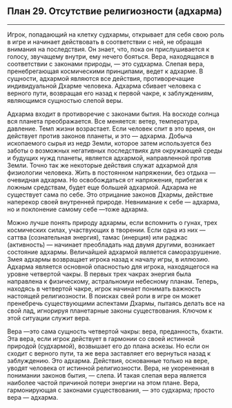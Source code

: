 ## План 29. Отсутствие религиозности (адхарма)


---
Игрок, попадающий на клетку судхармы, открывает для себя свою роль в игре и начинает действовать в соответствии с ней, не обращая внимания на последствия. Он знает, что, пока он прислушивается к голосу, звучащему внутри, ему нечего бояться. Вера, находящаяся в соответствии с законами природы, — это судхарма. Слепая вера, пренебрегающая космическими принципами, ведет к адхарме. В сущности, адхармой являются все действия, противоречащие индивидуальной Дхарме человека. Адхарма сбивает человека с верного пути, возвращая его назад к первой чакре, к заблуждениям, являющимся сущностью слепой веры. 

Адхарма входит в противоречие с законами бытия. На восходе солнца вся планета преображается. Все меняется: ветер, температура, давление. Темп жизни возрастает. Если человек спит в это время, он действует против законов планеты, и это — адхарма. Добыча ископаемого сырья из недр Земли, которое затем используется без заботы о возможных негативных последствиях для окружающей среды и будущих нужд планеты, является адхармой, направленной против Земли. Точно так же некоторые действия служат адхармой для физиологии человека. Жить в постоянном напряжении, без отдыха — очевидная адхарма. Но освобождаться от напряжения, прибегая к ложным средствам, будет еще большей адхармой. Адхарма не существует сама по себе. Это отрицание законов Дхармы, действие наперекор своей внутренней природе. Невнимание к себе — адхарма, но и поклонение самому себе —тоже адхарма. 

Можно лучше понять природу адхармы, если вспомнить о гунах, трех космических силах, участвующих в творении. Если одна из них —саттва (сознательная энергия), тамас (инерция) или раджас (активность) — начинает преобладать над двумя другими, возникает состояние адхармы. Величайшей адхармой является саморазрушение. Змея адхармы возвращает игрока назад к началу игры, в иллюзию. Адхарма является основной опасностью для игрока, находящегося на уровне четвертой чакры. В первых трех чакрах энергия была направлена к физическому, астральномуи небесному планам. Теперь, находясь в четвертой чакре, игрок начинает понимать важность настоящей религиозности. В поисках свей роли в игре он может пренебречь существующими аспектами Дхармы, пытаясь делать все на свой лад, игнорируя планетарные законы существования. Ключом к этой ситуации служит вера. 

Вера —это сама сущность четвертой чакры: вера, преданность, бхакти. Эта вера, если игрок действует в гармонии со своей истинной природой (судхармой), возвышает его до плана аскезы. Но если он сходит с верного пути, та же вера заставляет его вернуться назад к заблуждению. Это адхарма. Действия, основанные только на вере, уводят человека от истинной религиозности. Вера, не укорененная в понимании законов бытия, — слепа. И такая слепая вера является наиболее частой причиной потери энергии на этом плане. Вера, гармонирующая с законами существования, — это судхарма; просто вера — адхарма.
